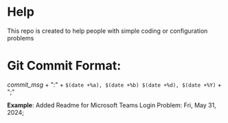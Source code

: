 # Help
This repo is created to help people with simple coding or configuration problems

# Git Commit Format:

<i>commit_msg</i> + ":" + `$(date +%a), $(date +%b) $(date +%d), $(date +%Y)` + ";"

<b>Example</b>: Added Readme for Microsoft Teams Login Problem:  Fri, May 31, 2024;